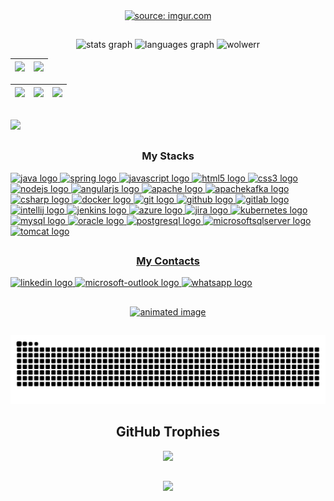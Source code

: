 <div align="center">
   <a href="https://i.imgur.com/FnHj2ZQ.png"><img src="https://i.imgur.com/FnHj2ZQ.png" title="source: imgur.com" /></a>
</div>

##

<div align="center">
  <img src="https://github-readme-stats.vercel.app/api?username=jonathanlbt1&show_icons=true&bg_color=00000000" height="145" alt="stats graph"/>
  <img src="https://github-readme-stats.vercel.app/api/top-langs?username=jonathanlbt1&locale=en&hide_title=false&layout=compact&card_width=320&langs_count=5&bg_color=00000000&hide_border=false" height="145" alt="languages graph"/>   
   <img src="https://github-readme-streak-stats.herokuapp.com/?user=jonathanlbt1&theme=tokyonight-duo" height="145" alt="wolwerr" />
   
</div>



| ![](http://github-profile-summary-cards.vercel.app/api/cards/profile-details?username=jonathanlbt1&theme=chartreuse_dark) | ![](http://github-profile-summary-cards.vercel.app/api/cards/repos-per-language?username=jonathanlbt1&theme=chartreuse_dark) |
| :-: | :-: | 

| ![](http://github-profile-summary-cards.vercel.app/api/cards/most-commit-language?username=jonathanlbt1&theme=chartreuse_dark) | ![](http://github-profile-summary-cards.vercel.app/api/cards/stats?username=jonathanlbt1&theme=chartreuse_dark) | ![](http://github-profile-summary-cards.vercel.app/api/cards/productive-time?username=jonathanlbt1&theme=chartreuse_dark&utcOffset=8) |
| :-: | :-: | :-: | 


##

 <p>
  <a href="https://github.com/jonathanlbt1"><img src="https://readme-typing-svg.herokuapp.com/?lines=Software%20Engineer%20at%20GFT%20Technologies&font=Fira%20Code&center=true&width=440&height=45&color=bluevCenter=true&size=22"  ></a>
</p>

##

<div align="center">
<h3> My Stacks </h3>

<div align="left">
  <a href="https://java.com" target="_blank"><a href="https://java.com/" target="_blank"><img src="https://cdn.jsdelivr.net/gh/devicons/devicon/icons/java/java-original.svg" height="40" width="52" alt="java logo"  />
  <a href="https://spring.io/" target="_blank"><img src="https://cdn.jsdelivr.net/gh/devicons/devicon/icons/spring/spring-original.svg" height="40" width="52" alt="spring logo"  />
  <a href="https://www.javascript.com/" target="_blank"><img src="https://cdn.jsdelivr.net/gh/devicons/devicon/icons/javascript/javascript-original.svg" height="40" width="52" alt="javascript logo"  />
  <a href="https://html.com/" target="_blank"><img src="https://cdn.jsdelivr.net/gh/devicons/devicon/icons/html5/html5-original.svg" height="40" width="52" alt="html5 logo"  />
  <a href="https://www.w3.org/Style/CSS/Overview.en.html" target="_blank"><img src="https://cdn.jsdelivr.net/gh/devicons/devicon/icons/css3/css3-original.svg" height="40" width="52" alt="css3 logo"  />
   <a href="https://nodejs.org/en/" target="_blank"><img src="https://cdn.jsdelivr.net/gh/devicons/devicon/icons/nodejs/nodejs-original.svg" height="40" width="52" alt="nodejs logo"  />
  <a href="https://angular.io/" target="_blank"><img src="https://cdn.jsdelivr.net/gh/devicons/devicon/icons/angularjs/angularjs-original.svg" height="40" width="52" alt="angularjs logo"  />
  <a href="https://www.apache.org/" target="_blank"><img src="https://cdn.jsdelivr.net/gh/devicons/devicon/icons/apache/apache-original.svg" height="40" width="52" alt="apache logo"  />
  <a href="https://www.confluent.io/lp/apache-kafka" target="_blank"><img src="https://cdn.jsdelivr.net/gh/devicons/devicon/icons/apachekafka/apachekafka-original.svg" height="40" width="52" alt="apachekafka logo"  />
  <a href="https://docs.microsoft.com/en-us/dotnet/csharp/" target="_blank"><img src="https://cdn.jsdelivr.net/gh/devicons/devicon/icons/csharp/csharp-original.svg" height="40" width="52" alt="csharp logo"  />
  <a href="https://www.docker.com/" target="_blank"><img src="https://cdn.jsdelivr.net/gh/devicons/devicon/icons/docker/docker-original.svg" height="40" width="52" alt="docker logo"  />
  <a href="https://git-scm.com/" target="_blank"><img src="https://cdn.jsdelivr.net/gh/devicons/devicon/icons/git/git-original.svg" height="40" width="52" alt="git logo"  />
  <a href="https://github.com/" target="_blank"><img src="https://cdn.jsdelivr.net/gh/devicons/devicon/icons/github/github-original.svg" height="40" width="52" alt="github logo"  />
  <a href="https://about.gitlab.com/" target="_blank"><img src="https://cdn.jsdelivr.net/gh/devicons/devicon/icons/gitlab/gitlab-original.svg" height="40" width="52" alt="gitlab logo"  />
  <a href="https://www.jetbrains.com/idea/" target="_blank"><img src="https://cdn.jsdelivr.net/gh/devicons/devicon/icons/intellij/intellij-original.svg" height="40" width="52" alt="intellij logo"  />
  <a href="https://www.jenkins.io/" target="_blank"><img src="https://cdn.jsdelivr.net/gh/devicons/devicon/icons/jenkins/jenkins-line.svg" height="40" width="52" alt="jenkins logo"  />
  <a href="https://azure.microsoft.com/en-us/" target="_blank"><img src="https://cdn.jsdelivr.net/gh/devicons/devicon/icons/azure/azure-original.svg" height="40" width="52" alt="azure logo"  />
  <a href="https://www.atlassian.com/br/software/jira" target="_blank"><img src="https://cdn.jsdelivr.net/gh/devicons/devicon/icons/jira/jira-original.svg" height="40" width="52" alt="jira logo"  />
  <a href="https://cloud.google.com/learn/what-is-kubernetes" target="_blank"><img src="https://cdn.jsdelivr.net/gh/devicons/devicon/icons/kubernetes/kubernetes-plain.svg" height="40" width="52" alt="kubernetes logo"  />
  <a href="https://www.mysql.com/" target="_blank"><img src="https://cdn.jsdelivr.net/gh/devicons/devicon/icons/mysql/mysql-original.svg" height="40" width="52" alt="mysql logo"  />
  <a href="https://www.oracle.com/" target="_blank"><img src="https://cdn.jsdelivr.net/gh/devicons/devicon/icons/oracle/oracle-original.svg" height="40" width="52" alt="oracle logo"  />
  <a href="https://www.postgresql.org/" target="_blank"><img src="https://cdn.jsdelivr.net/gh/devicons/devicon/icons/postgresql/postgresql-original.svg" height="40" width="52" alt="postgresql logo"  />
  <a href="https://www.microsoft.com/en-us/sql-server/sql-server-downloads" target="_blank"><img src="https://cdn.jsdelivr.net/gh/devicons/devicon/icons/microsoftsqlserver/microsoftsqlserver-plain.svg" height="40" width="52" alt="microsoftsqlserver logo"  />
  <a href="https://tomcat.apache.org/" target="_blank"><img src="https://cdn.jsdelivr.net/gh/devicons/devicon/icons/tomcat/tomcat-original.svg" height="40" width="52" alt="tomcat logo"  />
</div>

##
     
<div align="center">
<h3> My Contacts </h3>

<div align="left">
  <a href="https://www.linkedin.com/in/jonathanpmoraes/" target="_blank">
    <img src="https://img.shields.io/static/v1?message=LinkedIn&logo=linkedin&label=&color=0077B5&logoColor=white&labelColor=&style=for-the-badge" height="40" alt="linkedin logo"  />
  </a>
  <a href= "mailto:jonathanlbt@gmail.com" target="_blank">
    <img src="https://img.shields.io/static/v1?message=Outlook&logo=microsoft-outlook&label=&color=0078D4&logoColor=white&labelColor=&style=for-the-badge" height="40" alt="microsoft-outlook logo"  />
  </a>
   <a href="https://api.whatsapp.com/send?phone=5511986779123" target="_blank">
    <img src="https://img.shields.io/static/v1?message=Whatsapp&logo=whatsapp&label=&color=25D366&logoColor=white&labelColor=&style=for-the-badge" height="40" alt="whatsapp logo"  />
  </a>
</div>

##

<div align="center">
   <a href="https://imgur.com/A6uiN0R"><img src="https://i.imgur.com/A6uiN0R.gif" alt="animated image" title="source: imgur.com" height="500em" /></a>
</div>

##

<picture>
  <source media="(prefers-color-scheme: dark)" srcset="https://raw.githubusercontent.com/jonathanlbt1/jonathanlbt1/output/github-contribution-grid-snake-dark.svg">
  <source media="(prefers-color-scheme: light)" srcset="https://raw.githubusercontent.com/jonathanlbt1/jonathanlbt1/output/github-contribution-grid-snake.svg">
  <img alt="github contribution grid snake animation" src="https://raw.githubusercontent.com/jonathanlbt1/jonathanlbt1/output/github-contribution-grid-snake.svg">
</picture>


##  GitHub Trophies
     
![](https://github-profile-trophy.vercel.app/?username=jonathanlbt1&theme=radical&no-frame=true&no-bg=false&margin-w=4)

     
##

<div align="center">
  <a href="https://github.com/jonathanlbt1/" target="_blank"><img src="https://profile-counter.glitch.me/jonathanlbt1/count.svg?"  />
</div> 
 
##  
